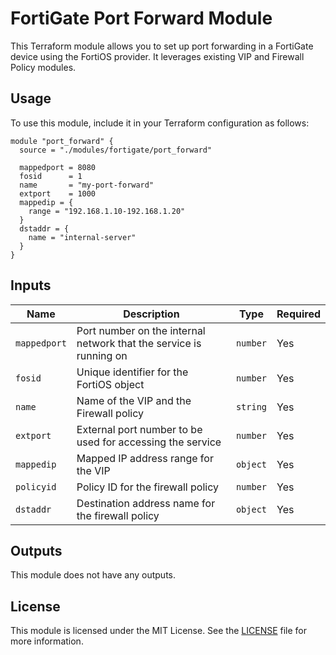 
# FortiGate Port Forward Module

This Terraform module allows you to set up port forwarding in a FortiGate device using the FortiOS provider. It leverages existing VIP and Firewall Policy modules.

## Usage

To use this module, include it in your Terraform configuration as follows:

```hcl
module "port_forward" {
  source = "./modules/fortigate/port_forward"

  mappedport = 8080
  fosid      = 1
  name       = "my-port-forward"
  extport    = 1000
  mappedip = {
    range = "192.168.1.10-192.168.1.20"
  }
  dstaddr = {
    name = "internal-server"
  }
}
```

## Inputs

| Name        | Description                                                  | Type   | Required |
|-------------|--------------------------------------------------------------|--------|----------|
| `mappedport`| Port number on the internal network that the service is running on | `number`| Yes      |
| `fosid`     | Unique identifier for the FortiOS object                      | `number`| Yes      |
| `name`      | Name of the VIP and the Firewall policy                       | `string`| Yes      |
| `extport`   | External port number to be used for accessing the service     | `number`| Yes      |
| `mappedip`  | Mapped IP address range for the VIP                           | `object`| Yes      |
| `policyid`  | Policy ID for the firewall policy                             | `number`| Yes      |
| `dstaddr`   | Destination address name for the firewall policy              | `object`| Yes      |

## Outputs

This module does not have any outputs.

## License

This module is licensed under the MIT License. See the [LICENSE](LICENSE) file for more information.
